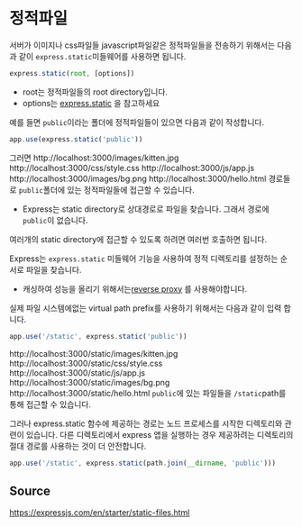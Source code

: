 # 정적파일

서버가 이미지나 css파일들 javascript파일같은 정적파일들을 전송하기 위해서는
다음과 같이 `express.static`미들웨어를 사용하면 됩니다.

```javascript
express.static(root, [options])
```

* root는 정적파일들의 root directory입니다.
* options는 [express.static](https://expressjs.com/en/4x/api.html#express.static)
  을 참고하세요

 예를 들면 `public`이라는 폴더에 정적파일들이 있으면 다음과 같이 작성합니다.

 ```javascript
 app.use(express.static('public'))
 ```

그러면 
http://localhost:3000/images/kitten.jpg
http://localhost:3000/css/style.css
http://localhost:3000/js/app.js
http://localhost:3000/images/bg.png
http://localhost:3000/hello.html
경로들로 `public`폴더에 있는 정적파일들에 접근할 수 있습니다.

* Express는 static directory로 상대경로로 파일을 찾습니다. 그래서 경로에 
  `public`이 없습니다.

여러개의 static directory에 접근할 수 있도록 하려면 여러번 호출하면 됩니다.

Express는 `express.static` 미들웨어 기능을 사용하여 정적 디렉토리를 설정하는 
순서로 파일을 찾습니다.

* 캐싱하여 성능을 올리기 위해서는[reverse proxy](https://expressjs.com/en/advanced/best-practice-performance.html#use-a-reverse-proxy) 를 사용해야합니다.

실제 파일 시스템에없는 virtual path prefix를 사용하기 위해서는 다음과 같이 입력
합니다.

```javascript
app.use('/static', express.static('public'))
```

http://localhost:3000/static/images/kitten.jpg
http://localhost:3000/static/css/style.css
http://localhost:3000/static/js/app.js
http://localhost:3000/static/images/bg.png
http://localhost:3000/static/hello.html
`public`에 있는 파일들을 `/static`path를 통해 접근할 수 있습니다.

그러나 express.static 함수에 제공하는 경로는 노드 프로세스를 시작한 디렉토리와 관련이 있습니다. 다른 디렉토리에서 express 앱을 실행하는 경우 제공하려는 디렉토리의 절대 경로를 사용하는 것이 더 안전합니다.

```javascript
app.use('/static', express.static(path.join(__dirname, 'public')))
```

## Source
https://expressjs.com/en/starter/static-files.html
